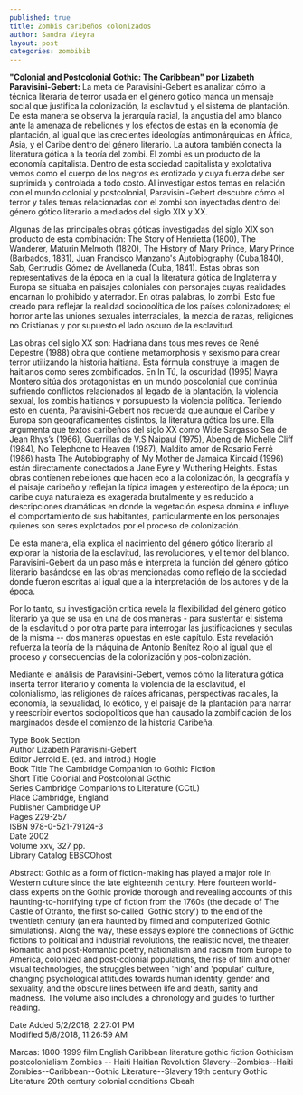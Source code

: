 ```yaml
---
published: true
title: Zombis caribeños colonizados
author: Sandra Vieyra
layout: post
categories: zombibib
---
```


**"Colonial and Postcolonial Gothic: The Caribbean" por Lizabeth Paravisini-Gebert:** La meta de Paravisini-Gebert es analizar cómo la técnica literaria de terror usada en el género gótico manda un mensaje social que justifica la colonización, la esclavitud y el sistema de plantación. De esta manera se observa la jerarquía racial, la angustia del amo blanco ante la amenaza de rebeliones y los efectos de estas en la economía de plantación, al igual que las crecientes ideologías antimonárquicas en África, Asia, y el Caribe dentro del género literario. La autora también conecta la literatura gótica a la teoría del zombi. El zombi es un producto de la economía capitalista. Dentro de esta sociedad capitalista y explotativa vemos como el cuerpo de los negros es erotizado y cuya fuerza debe ser suprimida y controlada a todo costo. Al investigar estos temas en relación con el mundo colonial y postcolonial, Paravisini-Gebert descubre cómo el terror y tales temas relacionadas con el zombi son inyectadas dentro del género gótico literario a mediados del siglo XIX y XX.   

Algunas de las principales obras góticas investigadas del siglo XIX son producto de esta combinación: The Story of Henrietta (1800), The Wanderer, Maturin Melmoth (1820), The History of Mary Prince, Mary Prince (Barbados, 1831), Juan Francisco Manzano's Autobiography (Cuba,1840), Sab, Gertrudis Gómez de Avellaneda (Cuba, 1841). Estas obras son representativas de la época en la cual la literatura gótica de Inglaterra y Europa se situaba en paisajes coloniales con personajes cuyas realidades encarnan lo prohibido y aterrador. En otras palabras, lo zombi. Esto fue creado para reflejar la realidad sociopolítica de los países colonizadores; el horror ante las uniones sexuales interraciales, la mezcla de razas, religiones no Cristianas y por supuesto el lado oscuro de la esclavitud.    

Las obras del siglo XX son: Hadriana dans tous mes reves de René Depestre (1988) obra que contiene metamorphosis y sexismo para crear terror utilizando la historia haitiana. Esta fórmula construye la imagen de haitianos como seres zombificados. En In Tú, la oscuridad (1995) Mayra Montero sitúa dos protagonistas en un mundo poscolonial que continúa sufriendo conflictos relacionados al legado de la plantación, la violencia sexual, los zombis haitianos y porsupuesto la violencia política. Teniendo esto en cuenta, Paravisini-Gebert nos recuerda que aunque el Caribe y Europa son geograficamentes distintos, la literatura gótica los une. Ella argumenta que textos caribeños del siglo XX como Wide Sargasso Sea de Jean Rhys’s (1966), Guerrillas de V.S Naipaul (1975), Abeng de Michelle Cliff (1984), No Telephone to Heaven (1987), Maldito amor de Rosario Ferré (1986) hasta The Autobiography of My Mother de Jamaica Kincaid (1996) están directamente conectados a Jane Eyre y Wuthering Heights. Estas obras contienen rebeliones que hacen eco a la colonización, la geografía y el paisaje caribeño y reflejan la típica imagen y estereotipo de la época; un caribe cuya naturaleza es exagerada brutalmente y es reducido a descripciones dramáticas en donde la vegetación espesa domina e influye el comportamiento de sus habitantes, particularmente en los personajes quienes son seres explotados por el proceso de colonización.   

De esta manera, ella explica el nacimiento del género gótico literario al explorar la historia de la esclavitud, las revoluciones, y el temor del blanco. Paravisini-Gebert da un paso más e interpreta la función del género gótico literario basándose en las obras mencionadas como reflejo de la sociedad donde fueron escritas al igual que a la interpretación de los autores y de la época.   

Por lo tanto, su investigación crítica revela la flexibilidad del género gótico literario ya que se usa en una de dos maneras - para sustentar el sistema de la esclavitud o por otra parte para interrogar las justificaciones y seculas de la misma -- dos maneras opuestas en este capítulo. Esta revelación refuerza la teoría de la máquina de Antonio Benítez Rojo al igual que el proceso y consecuencias de la colonización y pos-colonización.   

Mediante el análisis de Paravisini-Gebert, vemos cómo la literatura gótica inserta terror literario y comenta la violencia de la esclavitud, el colonialismo, las religiones de raíces africanas, perspectivas raciales, la economía, la sexualidad, lo exótico, y el paisaje de la plantación para narrar y reescribir eventos sociopolíticos que han causado la zombificación de los marginados desde el comienzo de la historia Caribeña.  

Type 	Book Section  
Author 	Lizabeth Paravisini-Gebert  
Editor 	Jerrold E. (ed. and introd.) Hogle  
Book Title 	The Cambridge Companion to Gothic Fiction  
Short Title 	Colonial and Postcolonial Gothic  
Series 	Cambridge Companions to Literature (CCtL)  
Place 	Cambridge, England  
Publisher 	Cambridge UP  
Pages 	229-257  
ISBN 	978-0-521-79124-3  
Date 	2002  
Volume 	xxv, 327 pp.  
Library Catalog 	EBSCOhost  

Abstract: Gothic as a form of fiction-making has played a major role in Western culture since the late eighteenth century. Here fourteen world-class experts on the Gothic provide thorough and revealing accounts of this haunting-to-horrifying type of fiction from the 1760s (the decade of The Castle of Otranto, the first so-called 'Gothic story') to the end of the twentieth century (an era haunted by filmed and computerized Gothic simulations). Along the way, these essays explore the connections of Gothic fictions to political and industrial revolutions, the realistic novel, the theater, Romantic and post-Romantic poetry, nationalism and racism from Europe to America, colonized and post-colonial populations, the rise of film and other visual technologies, the struggles between 'high' and 'popular' culture, changing psychological attitudes towards human identity, gender and sexuality, and the obscure lines between life and death, sanity and madness. The volume also includes a chronology and guides to further reading.   

Date Added 	5/2/2018, 2:27:01 PM  
Modified 	5/8/2018, 11:26:59 AM  

Marcas: 1800-1999 film English Caribbean literature gothic fiction Gothicism postcolonialism Zombies -- Haiti Haitian Revolution Slavery--Zombies--Haiti Zombies--Caribbean--Gothic Literature--Slavery 19th century Gothic Literature 20th century colonial conditions Obeah
